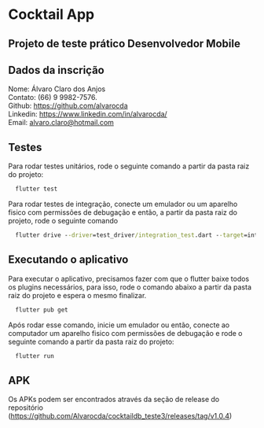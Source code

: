 # Cocktail App

## Projeto de teste prático Desenvolvedor Mobile

## Dados da inscrição

Nome: Álvaro Claro dos Anjos  
Contato: (66) 9 9982-7576.  
Github: <https://github.com/alvarocda>  
Linkedin: <https://www.linkedin.com/in/alvarocda/>  
Email: alvaro.claro@hotmail.com  

## Testes

Para rodar testes unitários, rode o seguinte comando a partir da pasta raiz do projeto:  

```ps
  flutter test
```  
  
Para rodar testes de integração, conecte um emulador ou um aparelho fisico com permissões de debugação e então, a partir da pasta raiz do projeto, rode o seguinte comando

```cmd
  flutter drive --driver=test_driver/integration_test.dart --target=integration_test/app_test.dart
```  

## Executando o aplicativo

Para executar o aplicativo, precisamos fazer com que o flutter baixe todos os plugins necessários, para isso, rode o comando abaixo a partir da pasta raiz do projeto e espera o mesmo finalizar.

```cmd
  flutter pub get
```

Após rodar esse comando, inicie um emulador ou então, conecte ao computador um aparelho fisico com permissões de debugação e rode o seguinte comando a partir da pasta raiz do projeto:

```cmd
  flutter run
```
## APK
Os APKs podem ser encontrados através da seção de release do repositório (https://github.com/Alvarocda/cocktaildb_teste3/releases/tag/v1.0.4)

